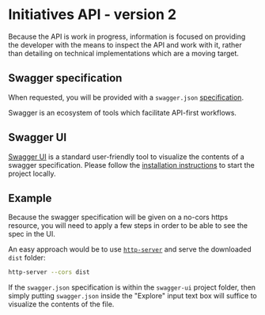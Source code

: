 # Initiatives API - version 2

Because the API is work in progress, information is focused on providing the developer with the means to inspect the API and work with it, rather than detailing on technical implementations which are a moving target.

## Swagger specification

When requested, you will be provided with a `swagger.json` [specification](https://swagger.io/specification/).

Swagger is an ecosystem of tools which facilitate API-first workflows.

## Swagger UI

[Swagger UI](https://github.com/swagger-api/swagger-ui) is a standard user-friendly tool to visualize the contents of a swagger specification. Please follow the [installation instructions](https://github.com/swagger-api/swagger-ui/blob/master/docs/usage/installation.md) to start the project locally.

## Example

Because the swagger specification will be given on a no-cors https resource, you will need to apply a few steps in order to be able to see the spec in the UI.

An easy approach would be to use [`http-server`](https://www.npmjs.com/package/http-server) and serve the downloaded `dist` folder:

```sh
http-server --cors dist
```

If the `swagger.json` specification is within the `swagger-ui` project folder, then simply putting `swagger.json` inside the "Explore" input text box will suffice to visualize the contents of the file.

